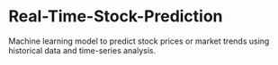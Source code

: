# Real-Time-Stock-Prediction
Machine learning model to predict stock prices or market trends using historical data and time-series analysis.
